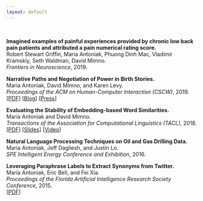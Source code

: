 ```yaml
---
layout: default
---
```


<br>

**Imagined examples of painful experiences provided by chronic low back pain patients and attributed a pain numerical rating score.**  
Robert Stewart Griffin, Maria Antoniak, Phuong Dinh Mac, Vladimir Kramskiy, Seth Waldman, David Mimno.  
*Frontiers in Neuroscience*, 2019.  

**Narrative Paths and Negotiation of Power in Birth Stories.**  
Maria Antoniak, David Mimno, and Karen Levy.  
*Proceedings of the ACM on Human-Computer Interaction (CSCW)*, 2019.  
[[PDF](https://maria-antoniak.github.io/resources/2019_cscw_birth_stories.pdf)]  [[Blog](https://maria-antoniak.github.io/2019/11/04/computational-reading-birth-stories.html)] [[Press](http://news.cornell.edu/stories/2019/11/online-birth-stories-reveal-power-imbalances)]  

**Evaluating the Stability of Embedding-based Word Similarities.**  
Maria Antoniak and David Mimno.  
*Transactions of the Association for Computational Linguistics (TACL)*, 2018.  
[[PDF](https://maria-antoniak.github.io/resources/2018_evaluating_stability.pdf)] [[Slides](https://maria-antoniak.github.io/resources/2018_naacl_presentation_with_notes.pdf)] [[Video](https://vimeo.com/277670053)]  

**Natural Language Processing Techniques on Oil and Gas Drilling Data.**  
Maria Antoniak, Jeff Dagliesh, and Justin Lo.  
*SPE Intelligent Energy Conference and Exhibition*, 2016.  

**Leveraging Paraphrase Labels to Extract Synonyms from Twitter.**  
Maria Antoniak, Eric Bell, and Fei Xia.  
*Proceedings of the Florida Artificial Intelligence Research Society Conference*, 2015.  
[[PDF](https://maria-antoniak.github.io/resources/2015_leveraging_paraphrase.pdf)]  



<br>

